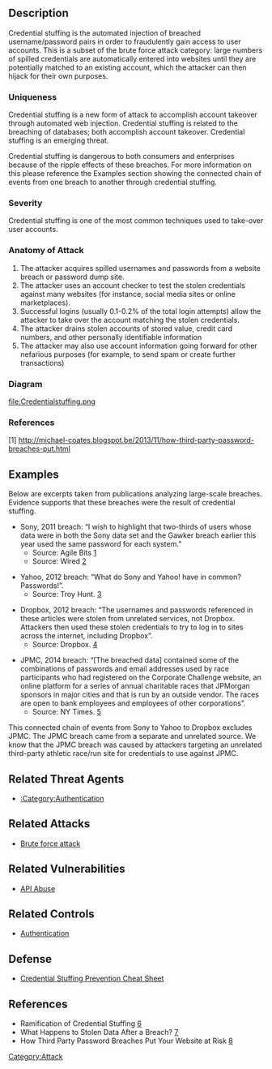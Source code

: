 ## Description

Credential stuffing is the automated injection of breached
username/password pairs in order to fraudulently gain access to user
accounts. This is a subset of the brute force attack category: large
numbers of spilled credentials are automatically entered into websites
until they are potentially matched to an existing account, which the
attacker can then hijack for their own purposes.

### Uniqueness

Credential stuffing is a new form of attack to accomplish account
takeover through automated web injection. Credential stuffing is related
to the breaching of databases; both accomplish account takeover.
Credential stuffing is an emerging threat.

Credential stuffing is dangerous to both consumers and enterprises
because of the ripple effects of these breaches. For more information on
this please reference the Examples section showing the connected chain
of events from one breach to another through credential stuffing.

### Severity

Credential stuffing is one of the most common techniques used to
take-over user accounts.

### Anatomy of Attack

1.  The attacker acquires spilled usernames and passwords from a website
    breach or password dump site.
2.  The attacker uses an account checker to test the stolen credentials
    against many websites (for instance, social media sites or online
    marketplaces).
3.  Successful logins (usually 0.1-0.2% of the total login attempts)
    allow the attacker to take over the account matching the stolen
    credentials.
4.  The attacker drains stolen accounts of stored value, credit card
    numbers, and other personally identifiable information
5.  The attacker may also use account information going forward for
    other nefarious purposes (for example, to send spam or create
    further transactions)

### Diagram

[<file:Credentialstuffing.png>](file:Credentialstuffing.png "wikilink")

### References

\[1\]
<http://michael-coates.blogspot.be/2013/11/how-third-party-password-breaches-put.html>

## Examples

Below are excerpts taken from publications analyzing large-scale
breaches. Evidence supports that these breaches were the result of
credential stuffing.

  - Sony, 2011 breach: “I wish to highlight that two-thirds of users
    whose data were in both the Sony data set and the Gawker breach
    earlier this year used the same password for each system.”
      - Source: Agile Bits
        [1](https://blog.agilebits.com/2011/06/07/two-thirds-of-web-users-re-use-the-same-passwords/)
      - Source: Wired
        [2](http://www.wired.com/2011/10/93000-sony-accounts-breached/)

<!-- end list -->

  - Yahoo, 2012 breach: “What do Sony and Yahoo\! have in common?
    Passwords\!”.
      - Source: Troy Hunt.
        [3](http://www.troyhunt.com/2012/07/what-do-sony-and-yahoo-have-in-common.html)

<!-- end list -->

  - Dropbox, 2012 breach: “The usernames and passwords referenced in
    these articles were stolen from unrelated services, not Dropbox.
    Attackers then used these stolen credentials to try to log in to
    sites across the internet, including Dropbox”.
      - Source: Dropbox.
        [4](https://blog.dropbox.com/2014/10/dropbox-wasnt-hacked/)

<!-- end list -->

  - JPMC, 2014 breach: “\[The breached data\] contained some of the
    combinations of passwords and email addresses used by race
    participants who had registered on the Corporate Challenge website,
    an online platform for a series of annual charitable races that
    JPMorgan sponsors in major cities and that is run by an outside
    vendor. The races are open to bank employees and employees of other
    corporations”.
      - Source: NY Times.
        [5](http://dealbook.nytimes.com/2014/10/31/discovery-of-jpmorgan-cyberattack-aided-by-company-that-runs-race-website-for-bank/)

This connected chain of events from Sony to Yahoo to Dropbox excludes
JPMC. The JPMC breach came from a separate and unrelated source. We know
that the JPMC breach was caused by attackers targeting an unrelated
third-party athletic race/run site for credentials to use against JPMC.

## Related Threat Agents

  - [:Category:Authentication](:Category:Authentication "wikilink")

## Related Attacks

  - [Brute force attack](Brute_force_attack "wikilink")

## Related Vulnerabilities

  - [API Abuse](API_Abuse "wikilink")

## Related Controls

  - [Authentication](Authentication "wikilink")

## Defense

  - [Credential Stuffing Prevention Cheat
    Sheet](Credential_Stuffing_Prevention_Cheat_Sheet "wikilink")

## References

  - Ramification of Credential Stuffing
    [6](https://prezi.com/kdilcmkhhrfl/ramification-of-credential-stuffing/)
  - What Happens to Stolen Data After a Breach?
    [7](http://www.securityweek.com/what-happens-stolen-data-after-breach)
  - How Third Party Password Breaches Put Your Website at Risk
    [8](http://michael-coates.blogspot.com/2013/11/how-third-party-password-breaches-put.html)

[Category:Attack](Category:Attack "wikilink")